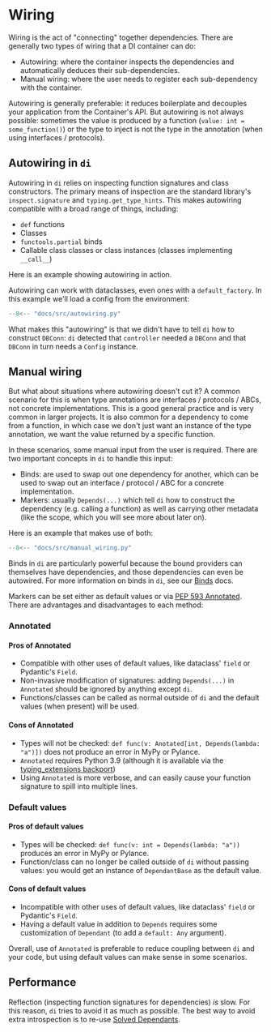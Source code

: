 # Wiring

Wiring is the act of "connecting" together dependencies.
There are generally two types of wiring that a DI container can do:

- Autowiring: where the container inspects the dependencies and automatically deduces their sub-dependencies.
- Manual wiring: where the user needs to register each sub-dependency with the container.

Autowiring is generally preferable: it reduces boilerplate and decouples your application from the Container's API.
But autowiring is not always possible: sometimes the value is produced by a function (`value: int = some_function()`) or the type to inject is not the type in the annotation (when using interfaces / protocols).

## Autowiring in `di`

Autowiring in `di` relies on inspecting function signatures and class constructors.
The primary means of inspection are the standard library's `inspect.signature` and `typing.get_type_hints`.
This makes autowiring compatible with a broad range of things, including:

- `def` functions
- Classes
- `functools.partial` binds
- Callable class classes or class instances (classes implementing `__call__`)

Here is an example showing autowiring in action.

Autowiring can work with dataclasses, even ones with a `default_factory`.
In this example we'll load a config from the environment:

```Python
--8<-- "docs/src/autowiring.py"
```

What makes this "autowiring" is that we didn't have to tell `di` how to construct `DBConn`: `di` detected that `controller` needed a `DBConn` and that `DBConn` in turn needs a `Config` instance.

## Manual wiring

But what about situations where autowiring doesn't cut it?
A common scenario for this is when type annotations are interfaces / protocols / ABCs, not concrete implementations. This is a good general practice and is very common in larger projects.
It is also common for a dependency to come from a function, in which case we don't just want an instance of the type annotation, we want the value returned by a specific function.

In these scenarios, some manual input from the user is required.
There are two important concepts in `di` to handle this input:

- Binds: are used to swap out one dependency for another, which can be used to swap out an interface / protocol / ABC for a concrete implementation.
- Markers: usually `Depends(...)` which tell `di` how to construct the dependency (e.g. calling a function) as well as carrying other metadata (like the scope, which you will see more about later on).

Here is an example that makes use of both:

```Python
--8<-- "docs/src/manual_wiring.py"
```

Binds in `di` are particularly powerful because the bound providers can themselves have dependencies, and those dependencies can even be autowired.
For more information on binds in `di`, see our [Binds] docs.

Markers can be set either as default values or via [PEP 593 Annotated].
There are advantages and disadvantages to each method:

### Annotated

#### Pros of Annotated

- Compatible with other uses of default values, like dataclass' `field` or Pydantic's `Field`.
- Non-invasive modification of signatures: adding `Depends(...)` in `Annotated` should be ignored by anything except `di`.
- Functions/classes can be called as normal outside of `di` and the default values (when present) will be used.

#### Cons of Annotated

- Types will not be checked: `def func(v: Anotated[int, Depends(lambda: "a")])` does not produce an error in MyPy or Pylance.
- `Annotated` requires Python 3.9 (although it is available via the [typing_extensions backport])
- Using `Annotated` is more verbose, and can easily cause your function signature to spill into multiple lines.

### Default values

#### Pros of default values

- Types will be checked: `def func(v: int = Depends(lambda: "a"))` produces an error in MyPy or Pylance.
- Function/class can no longer be called outside of `di` without passing values: you would get an instance of `DependantBase` as the default value.

#### Cons of default values

- Incompatible with other uses of default values, like dataclass' `field` or Pydantic's `Field`.
- Having a default value in addition to `Depends` requires some customization of `Dependant` (to add a `default: Any` argument).

Overall, use of `Annotated` is preferable to reduce coupling between `di` and your code, but using default values can make sense in some scenarios.

## Performance

Reflection (inspecting function signatures for dependencies) *is* slow.
For this reason, `di` tries to avoid it as much as possible.
The best way to avoid extra introspection is to re-use [Solved Dependants].

[Solved Dependants]: solving.md#SolvedDependant
[binds]: binds.md
[PEP 593 Annotated]: https://www.python.org/dev/peps/pep-0593/
[typing_extensions backport]: https://pypi.org/project/typing-extensions/
